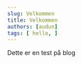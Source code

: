 ```yaml
---
slug: Velkommen
title: Velkommen
authors: [audun]
tags: [ hello, ]
---
```


Dette er en test på blog